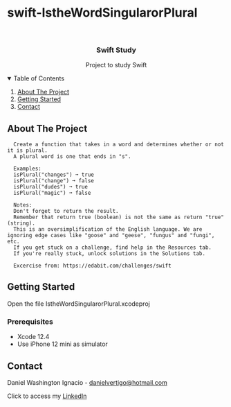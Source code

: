 # swift-IstheWordSingularorPlural

<!-- PROJECT LOGO -->
<br />
<p align="center">

  <h3 align="center">Swift Study</h3>
  <p align="center">
    Project to study Swift
  </p>
</p>



<!-- TABLE OF CONTENTS -->
<details open="open">
  <summary>Table of Contents</summary>
  <ol>
    <li>
      <a href="#about-the-project">About The Project</a>
    </li>
    <li>
      <a href="#getting-started">Getting Started</a>
    </li>
    <li><a href="#contact">Contact</a></li>
  </ol>
</details>



<!-- ABOUT THE PROJECT -->
## About The Project
 
      Create a function that takes in a word and determines whether or not it is plural.
      A plural word is one that ends in "s".
      
      Examples:
      isPlural("changes") ➞ true
      isPlural("change") ➞ false
      isPlural("dudes") ➞ true
      isPlural("magic") ➞ false
      
      Notes:
      Don't forget to return the result.
      Remember that return true (boolean) is not the same as return "true" (string).
      This is an oversimplification of the English language. We are ignoring edge cases like "goose" and "geese", "fungus" and "fungi", etc.
      If you get stuck on a challenge, find help in the Resources tab.
      If you're really stuck, unlock solutions in the Solutions tab.

      Excercise from: https://edabit.com/challenges/swift


<!-- GETTING STARTED -->
## Getting Started

Open the file IstheWordSingularorPlural.xcodeproj 

### Prerequisites

* Xcode 12.4
* Use iPhone 12 mini as simulator 

<!-- CONTACT -->
## Contact

Daniel Washington Ignacio - danielvertigo@hotmail.com

Click to access my [LinkedIn](https://www.linkedin.com/in/daniel-washington-ignacio-ab439b164/)

